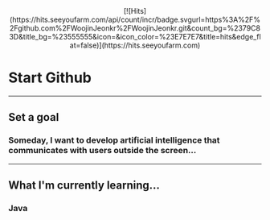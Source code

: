 <div align=center>
  [![Hits](https://hits.seeyoufarm.com/api/count/incr/badge.svgurl=https%3A%2F%2Fgithub.com%2FWoojinJeonkr%2FWoojinJeonkr.git&count_bg=%2379C83D&title_bg=%23555555&icon=&icon_color=%23E7E7E7&title=hits&edge_flat=false)](https://hits.seeyoufarm.com)
  </div>

# Start Github
*** 
## Set a goal
### Someday, I want to develop artificial intelligence that communicates with users outside the screen...
***
## What I'm currently learning...
### Java

